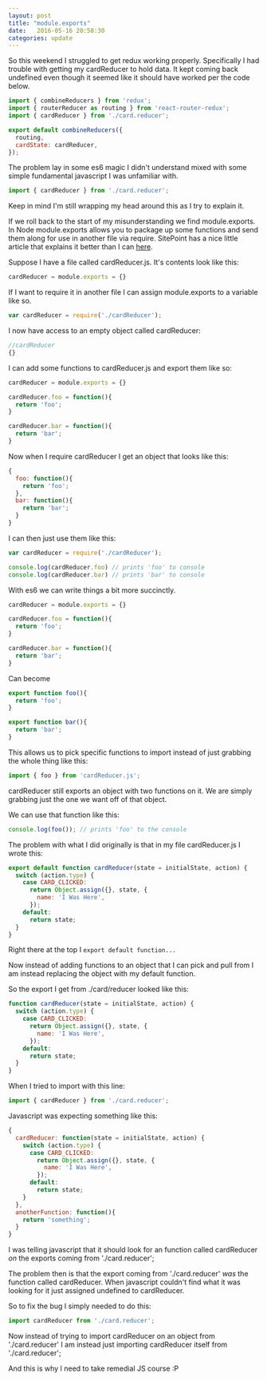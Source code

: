 ```yaml
---
layout: post
title: "module.exports"
date:   2016-05-16 20:58:30
categories: update
---
```


So this weekend I struggled to get redux working properly. Specifically I had trouble with getting my cardReducer to hold data. It kept coming back undefined even though it seemed like it should have worked per the code below.

```javascript
import { combineReducers } from 'redux';
import { routerReducer as routing } from 'react-router-redux';
import { cardReducer } from './card.reducer';

export default combineReducers({
  routing,
  cardState: cardReducer,
});
```

The problem lay in some es6 magic I didn't understand mixed with some simple fundamental javascript I was unfamiliar with.

```javascript
import { cardReducer } from './card.reducer';
```

Keep in mind I'm still wrapping my head around this as I try to explain it.

If we roll back to the start of my misunderstanding we find module.exports. In Node module.exports allows you to package up some functions and send them along for use in another file via require. SitePoint has a nice little article that explains it better than I can [here](https://www.sitepoint.com/understanding-module-exports-exports-node-js/).

Suppose I have a file called cardReducer.js. It's contents look like this:

```javascript
cardReducer = module.exports = {}
```

If I want to require it in another file I can assign module.exports to a variable like so.

```javascript
var cardReducer = require('./cardReducer');
```

I now have access to an empty object called cardReducer:

```javascript
//cardReducer
{}
```

I can add some functions to cardReducer.js and export them like so:

```javascript
cardReducer = module.exports = {}

cardReducer.foo = function(){
  return 'foo';
}

cardReducer.bar = function(){
  return 'bar';
}
```

Now when I require cardReducer I get an object that looks like this:

```javascript
{
  foo: function(){
    return 'foo';
  },
  bar: function(){
    return 'bar';
  }
}
```

I can then just use them like this:

```javascript
var cardReducer = require('./cardReducer');

console.log(cardReducer.foo) // prints 'foo' to console
console.log(cardReducer.bar) // prints 'bar' to console
```

With es6 we can write things a bit more succinctly.

```javascript
cardReducer = module.exports = {}

cardReducer.foo = function(){
  return 'foo';
}

cardReducer.bar = function(){
  return 'bar';
}
```

Can become

```javascript
export function foo(){
  return 'foo';
}

export function bar(){
  return 'bar';
}
```

This allows us to pick specific functions to import instead of just grabbing the whole thing like this:

```javascript
import { foo } from 'cardReducer.js';
```

cardReducer still exports an object with two functions on it. We are simply grabbing just the one we want off of that object.

We can use that function like this:

```javascript
console.log(foo()); // prints 'foo' to the console
```

The problem with what I did originally is that in my file cardReducer.js I wrote this:

```javascript
export default function cardReducer(state = initialState, action) {
  switch (action.type) {
    case CARD_CLICKED:
      return Object.assign({}, state, {
        name: 'I Was Here',
      });
    default:
      return state;
  }
}
```

Right there at the top I ```export default function...```

Now instead of adding functions to an object that I can pick and pull from I am instead replacing the object with my default function.

So the export I get from ./card/reducer looked like this:

```javascript
function cardReducer(state = initialState, action) {
  switch (action.type) {
    case CARD_CLICKED:
      return Object.assign({}, state, {
        name: 'I Was Here',
      });
    default:
      return state;
  }
}
```

When I tried to import with this line:

```javascript
import { cardReducer } from './card.reducer';
```

Javascript was expecting something like this:


```javascript
{
  cardReducer: function(state = initialState, action) {
    switch (action.type) {
      case CARD_CLICKED:
        return Object.assign({}, state, {
          name: 'I Was Here',
        });
      default:
        return state;
    }
  },
  anotherFunction: function(){
    return 'something';
  }
}
```

I was telling javascript that it should look for an function called cardReducer *on* the exports coming from './card.reducer';

The problem then is that the export coming from './card.reducer' *was* the function called cardReducer. When javascript couldn't find what it was looking for it just assigned undefined to cardReducer.

So to fix the bug I simply needed to do this:

```javascript
import cardReducer from './card.reducer';
```

Now instead of trying to import cardReducer on an object from './card.reducer' I am instead just importing cardReducer itself from './card.reducer';

And this is why I need to take remedial JS course :P
